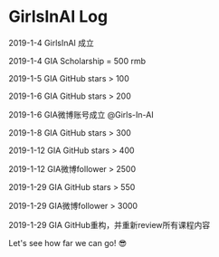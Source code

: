 # GirlsInAI Log

2019-1-4	GirlsInAI 成立

2019-1-4	GIA Scholarship = 500 rmb

2019-1-5	GIA GitHub stars > 100

2019-1-6	GIA GitHub stars > 200

2019-1-6	GIA微博账号成立 @Girls-In-AI

2019-1-8  	GIA GitHub stars > 300

2019-1-12	GIA GitHub stars > 400

2019-1-12	GIA微博follower > 2500

2019-1-29	GIA GitHub stars > 550

2019-1-29	GIA微博follower > 3000

2019-1-29	GIA GitHub重构，并重新review所有课程内容



Let's see how far we can go! 😎